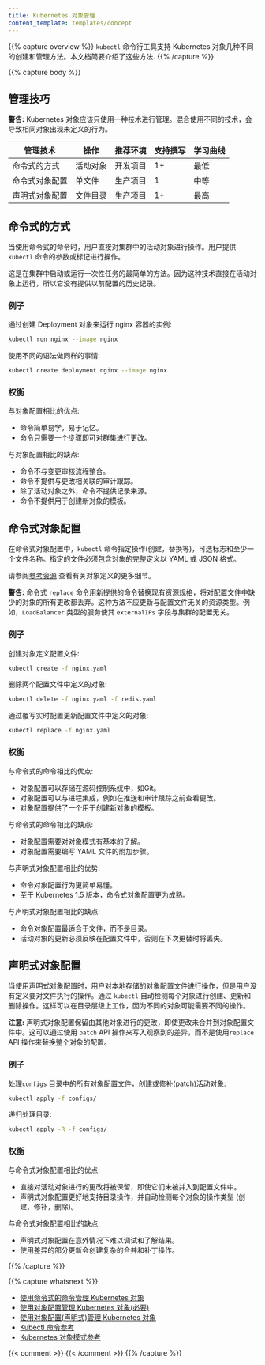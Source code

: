 ```yaml
---
title: Kubernetes 对象管理
content_template: templates/concept
---
```


{{% capture overview %}}
`kubectl` 命令行工具支持 Kubernetes 对象几种不同的创建和管理方法。本文档简要介绍了这些方法.
{{% /capture %}}

{{% capture body %}}

## 管理技巧

**警告:** Kubernetes 对象应该只使用一种技术进行管理。混合使用不同的技术，会导致相同对象出现未定义的行为。

| 管理技术             | 操作         |推荐环境 | 支持撰写  | 学习曲线 |
|----------------------------------|----------------------|------------------------|--------------------|----------------|
| 命令式的方式              | 活动对象         | 开发项目   | 1+                 | 最低         |
| 命令式对象配置  | 单文件     | 生产项目    | 1                  | 中等       |
| 声明式对象配置 | 文件目录 | 生产项目    | 1+                 | 最高        |

## 命令式的方式

当使用命令式的命令时，用户直接对集群中的活动对象进行操作。用户提供 `kubectl` 命令的参数或标记进行操作。

这是在集群中启动或运行一次性任务的最简单的方法。因为这种技术直接在活动对象上运行，所以它没有提供以前配置的历史记录。

### 例子

通过创建 Deployment 对象来运行 nginx 容器的实例:

```sh
kubectl run nginx --image nginx
```

使用不同的语法做同样的事情:

```sh
kubectl create deployment nginx --image nginx
```

### 权衡

与对象配置相比的优点:

 - 命令简单易学，易于记忆。
 - 命令只需要一个步骤即可对群集进行更改。

与对象配置相比的缺点:

 - 命令不与变更审核流程整合。
 - 命令不提供与更改相关联的审计跟踪。
 - 除了活动对象之外，命令不提供记录来源。
 - 命令不提供用于创建新对象的模板。

## 命令式对象配置

在命令式对象配置中，`kubectl` 命令指定操作(创建，替换等)，可选标志和至少一个文件名称。指定的文件必须包含对象的完整定义以 YAML 或 JSON 格式。

请参阅[参考资源](https://github.com/kubernetes/website/tree/release-1.6/docs/api-reference/v1.6)
查看有关对象定义的更多细节。

**警告:** 命令式 `replace` 命令用新提供的命令替换现有资源规格，将对配置文件中缺少的对象的所有更改都丢弃。这种方法不应更新与配置文件无关的资源类型。例如，`LoadBalancer` 类型的服务使其 `externalIPs` 字段与集群的配置无关。

### 例子

创建对象定义配置文件:

```sh
kubectl create -f nginx.yaml
```

删除两个配置文件中定义的对象:

```sh
kubectl delete -f nginx.yaml -f redis.yaml
```

通过覆写实时配置更新配置文件中定义的对象:

```sh
kubectl replace -f nginx.yaml
```

### 权衡

与命令式的命令相比的优点:

 - 对象配置可以存储在源码控制系统中，如Git。
 - 对象配置可以与进程集成，例如在推送和审计跟踪之前查看更改。
 - 对象配置提供了一个用于创建新对象的模板。

与命令式的命令相比的缺点:

 - 对象配置需要对对象模式有基本的了解。
 - 对象配置需要编写 YAML 文件的附加步骤。

与声明式对象配置相比的优势:

 - 命令对象配置行为更简单易懂。
 - 至于 Kubernetes 1.5 版本，命令式对象配置更为成熟。

与声明式对象配置相比的缺点:

 - 命令对象配置最适合于文件，而不是目录。
 - 活动对象的更新必须反映在配置文件中，否则在下次更替时将丢失。

## 声明式对象配置

当使用声明式对象配置时，用户对本地存储的对象配置文件进行操作，但是用户没有定义要对文件执行的操作。通过 `kubectl` 自动检测每个对象进行创建、更新和删除操作。这样可以在目录层级上工作，因为不同的对象可能需要不同的操作。

**注意:** 声明式对象配置保留由其他对象进行的更改，即使更改未合并到对象配置文件中。这可以通过使用 `patch` API 操作来写入观察到的差异，而不是使用`replace` API 操作来替换整个对象的配置。

### 例子

处理`configs` 目录中的所有对象配置文件，创建或修补(patch)活动对象:

```sh
kubectl apply -f configs/
```

递归处理目录:

```sh
kubectl apply -R -f configs/
```

### 权衡

与命令式对象配置相比的优点:

 - 直接对活动对象进行的更改将被保留，即使它们未被并入到配置文件中。
 - 声明式对象配置更好地支持目录操作，并自动检测每个对象的操作类型 (创建、修补，删除)。

与命令式对象配置相比的缺点:

- 声明式对象配置在意外情况下难以调试和了解结果。
- 使用差异的部分更新会创建复杂的合并和补丁操作。

 {{% /capture %}}

 {{% capture whatsnext %}}
 -  [使用命令式的命令管理 Kubernetes 对象](/docs/tutorials/object-management-kubectl/imperative-object-management-command/)
 -  [使用对象配置管理 Kubernetes 对象(必要)](/docs/tutorials/object-management-kubectl/imperative-object-management-configuration/)
 -  [使用对象配置(声明式)管理 Kubernetes 对象](/docs/tutorials/object-management-kubectl/declarative-object-management-configuration/)
 -  [Kubectl 命令参考](/docs/user-guide/kubectl/v1.6/)
 -  [Kubernetes 对象模式参考](/docs/resources-reference/v1.6/)

 {{< comment >}}
 {{< /comment >}}
 {{% /capture %}}

 
